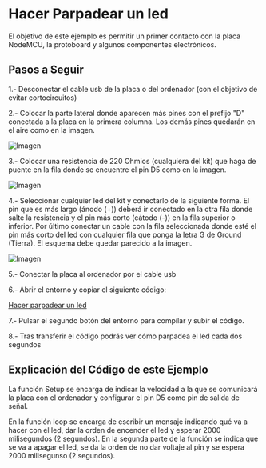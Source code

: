 # Hacer Parpadear un led

El objetivo de este ejemplo es permitir un primer contacto con la placa NodeMCU, la protoboard y algunos componentes electrónicos.

## Pasos a Seguir

1.- Desconectar el cable usb de la placa o del ordenador (con el objetivo de evitar cortocircuitos)

2.- Colocar la parte lateral donde aparecen más pines con el prefijo "D" conectada a la placa en la primera columna. Los demás pines quedarán en el aire como en la imagen.

![Imagen]()

3.- Colocar una resistencia de 220 Ohmios (cualquiera del kit) que haga de puente en la fila donde se encuentre el pin D5 como en la imagen.

![Imagen]()

4.- Seleccionar cualquier led del kit y conectarlo de la siguiente forma. El pin que es más largo (ánodo (+)) deberá ir conectado en la otra fila donde salte la resistencia y el pin más corto (cátodo (-)) en la fila superior o inferior. Por último conectar un cable con la fila seleccionada donde esté el pin más corto del led con cualquier fila que ponga la letra G de Ground (Tierra). El esquema debe quedar parecido a la imagen.

![Imagen]()

5.- Conectar la placa al ordenador por el cable usb

6.- Abrir el entorno y copiar el siguiente código:

[Hacer parpadear un led](https://github.com/ysinotelodigo/TallerIoT/blob/master/Led%20(Nivel%20Ba%CC%81sico)%20/parpadearLed/parpadearLed.ino)

7.-  Pulsar el segundo botón del entorno para compilar y subir el código.

8.- Tras transferir el código podrás ver cómo parpadea el led cada dos segundos

## Explicación del Código de este Ejemplo

La función Setup se encarga de indicar la velocidad a la que se comunicará la placa con el ordenador y configurar el pin D5 como pin de salida de señal.

En la función loop se encarga de escribir un mensaje indicando qué va a hacer con el led, dar la orden de encender el led y esperar 2000 milisegundos (2 segundos). En la segunda parte de la función se indica que se va a apagar el led, se da la orden de no dar voltaje al pin y se espera 2000 milisegunso (2 segundos).
